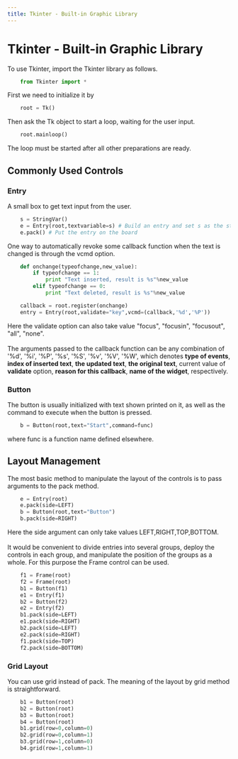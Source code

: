 ```yaml
---
title: Tkinter - Built-in Graphic Library
---
```


# Tkinter - Built-in Graphic Library

To use Tkinter, import the Tkinter library as follows.
```python
    from Tkinter import *
```

First we need to initialize it by
```python
    root = Tk()
```

Then ask the Tk object to start a loop, waiting for the user input.
```python
    root.mainloop()
```

The loop must be started after all other preparations are ready.

## Commonly Used Controls

### Entry

A small box to get text input from the user.
```python
    s = StringVar()
    e = Entry(root,textvariable=s) # Build an entry and set s as the string variable
    e.pack() # Put the entry on the board
```

One way to automatically revoke some callback function when the text is
changed is through the vcmd option.
```python
    def onchange(typeofchange,new_value):
        if typeofchange == 1:
            print "Text inserted, result is %s"%new_value
        elif typeofchange == 0:
            print "Text deleted, result is %s"%new_value

    callback = root.register(onchange)
    entry = Entry(root,validate="key",vcmd=(callback,'%d','%P'))
```

Here the validate option can also take value "focus", "focusin",
"focusout", "all", "none".\
\
The arguments passed to the callback function can be any combination of
'%d', '%i', '%P', '%s', '%S', '%v', '%V', '%W', which denotes **type of
events**, **index of inserted text**, **the updated text**, **the
original text**, current value of **validate** option, **reason for this
callback**, **name of the widget**, respectively.
### Button

The button is usually initialized with text shown printed on it, as well
as the command to execute when the button is pressed.
```python
    b = Button(root,text="Start",command=func)
```

where func is a function name defined elsewhere.
## Layout Management

The most basic method to manipulate the layout of the controls is to
pass arguments to the pack method.
```python
    e = Entry(root)
    e.pack(side=LEFT)
    b = Button(root,text="Button")
    b.pack(side=RIGHT)
```

Here the side argument can only take values LEFT,RIGHT,TOP,BOTTOM.\
\
It would be convenient to divide entries into several groups, deploy the
controls in each group, and manipulate the position of the groups as a
whole. For this purpose the Frame control can be used.
```python
    f1 = Frame(root)
    f2 = Frame(root)
    b1 = Button(f1)
    e1 = Entry(f1)
    b2 = Button(f2)
    e2 = Entry(f2)
    b1.pack(side=LEFT)
    e1.pack(side=RIGHT)
    b2.pack(side=LEFT)
    e2.pack(side=RIGHT)
    f1.pack(side=TOP)
    f2.pack(side=BOTTOM)
```

### Grid Layout

You can use grid instead of pack. The meaning of the layout by grid
method is straightforward.
```python
    b1 = Button(root)
    b2 = Button(root)
    b3 = Button(root)
    b4 = Button(root)
    b1.grid(row=0,column=0)
    b2.grid(row=0,column=1)
    b3.grid(row=1,column=0)
    b4.grid(row=1,column=1)
```
